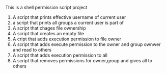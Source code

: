 This is a shell permission script project
1. A script that prints effective username of current user
2. a script that prints all groups a current user is part of
3. A script that chages file ownership
4. A script that creates an empty file
5. A cript that adds execution permission to file owner
6. A script that adds execute permission to the owner and group ownwer and read to others
7. A script that adds execution permission to all
8. A script that removes permissions for owner,group and gives all to others
